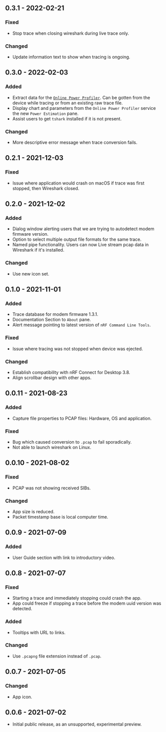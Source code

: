 ## 0.3.1 - 2022-02-21

### Fixed
- Stop trace when closing wireshark during live trace only.
### Changed
- Update information text to show when tracing is ongoing.

## 0.3.0 - 2022-02-03
### Added
- Extract data for the
  [`Online Power Profiler`](https://devzone.nordicsemi.com/power/). Can be
  gotten from the device while tracing or from an existing raw trace file.
- Display chart and parameters from the `Online Power Profiler` service the new `Power Estimation` pane.
- Assist users to get `tshark` installed if it is not present.
### Changed
- More descriptive error message when trace conversion fails.

## 0.2.1 - 2021-12-03
### Fixed
- Issue where application would crash on macOS if trace was first stopped, then Wireshark closed.

## 0.2.0 - 2021-12-02
### Added
- Dialog window alerting users that we are trying to autodetect modem firmware version.
- Option to select multiple output file formats for the same trace.
- Named pipe functionality. Users can now Live stream pcap data in Wireshark if it's installed.
### Changed
- Use new icon set.

## 0.1.0 - 2021-11-01
### Added
- Trace database for modem firmware 1.3.1.
- Documentation Section to `About` pane.
- Alert message pointing to latest version of `nRF Command Line Tools`.

### Fixed
- Issue where tracing was not stopped when device was ejected.

### Changed
- Establish compatibility with nRF Connect for Desktop 3.8.
- Align scrollbar design with other apps.

## 0.0.11 - 2021-08-23
### Added
- Capture file properties to PCAP files: Hardware, OS and application.
### Fixed
- Bug which caused conversion to `.pcap` to fail sporadically.
- Not able to launch wireshark on Linux.

## 0.0.10 - 2021-08-02
### Fixed
- PCAP was not showing received SIBs.
### Changed
- App size is reduced.
- Packet timestamp base is local computer time.

## 0.0.9 - 2021-07-09
### Added
- User Guide section with link to introductory video.

## 0.0.8 - 2021-07-07
### Fixed
- Starting a trace and immediately stopping could crash the app.
- App could freeze if stopping a trace before the modem uuid version was
  detected.
### Added
- Tooltips with URL to links.
### Changed
- Use `.pcapng` file extension instead of `.pcap`.

## 0.0.7 - 2021-07-05
### Changed
- App icon.

## 0.0.6 - 2021-07-02
- Initial public release, as an unsupported, experimental preview.

